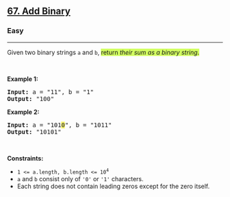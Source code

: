 <h2><a href="https://leetcode.com/problems/add-binary/">67. Add Binary</a></h2><h3>Easy</h3><hr><div><p>Given two binary strings <code>a</code> and <code>b</code>, <gistnote class="gistnote-highlight" highlightid="1ca9625d-756a-4d04-9027-5704fa5c1a82" colornum="4" style="background-color: rgb(209, 255, 97);" id="1ca9625d-756a-4d04-9027-5704fa5c1a82">return </gistnote><em><gistnote class="gistnote-highlight" highlightid="1ca9625d-756a-4d04-9027-5704fa5c1a82" colornum="4" style="background-color: rgb(209, 255, 97);">their sum as a binary string</gistnote></em><gistnote class="gistnote-highlight" highlightid="1ca9625d-756a-4d04-9027-5704fa5c1a82" colornum="4" style="background-color: rgb(209, 255, 97);">.</gistnote></p>

<p>&nbsp;</p>
<p><strong>Example 1:</strong></p>
<pre><strong>Input:</strong> a = "11", b = "1"
<strong>Output:</strong> "100"
</pre><p><strong>Example 2:</strong></p>
<pre><strong>Input:</strong> a = "101<gistnote class="gistnote-highlight" highlightid="d9263374-3b4d-48ba-bfc1-79d9a5666d63" colornum="3" style="background-color: rgb(255, 251, 120);" id="d9263374-3b4d-48ba-bfc1-79d9a5666d63">0</gistnote>", b = "1011"
<strong>Output:</strong> "10101"
</pre>
<p>&nbsp;</p>
<p><strong>Constraints:</strong></p>

<ul>
	<li><code>1 &lt;= a.length, b.length &lt;= 10<sup>4</sup></code></li>
	<li><code>a</code> and <code>b</code> consist&nbsp;only of <code>'0'</code> or <code>'1'</code> characters.</li>
	<li>Each string does not contain leading zeros except for the zero itself.</li>
</ul>
</div>